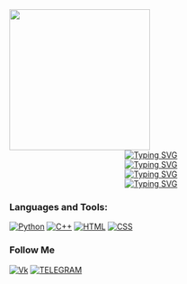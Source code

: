 <div id="header" >
  <img src = "https://media.giphy.com/media/OwK8oFeh9C46Y/giphy.gif?cid=ecf05e47p5xsacestt011a6uzo720zvvlptai2ljv4mmh083&ep=v1_gifs_search&rid=giphy.gif&ct=g" width = "250" align="center"/>
</div>

 <div class = "a" align="center">
 <a href="https://git.io/typing-svg"><img src="https://readme-typing-svg.demolab.com?font=Fira+Code&weight=450&size=30&pause=3000&color=6D9FFF&background=36FFF600&center=true&vCenter=true&width=740&lines=Hi,+call+me+NaoNao,+it's+more+convenient" alt="Typing SVG" /></a>
 </div> 

 <div class = "a" align="center">
 <a href="https://git.io/typing-svg"><img src="https://readme-typing-svg.demolab.com?font=Fira+Code&weight=450&size=30&pause=2000&color=6D9FFF&background=36FFF600&center=true&vCenter=true&width=940&lines=А+student+of+applied+computer+science" alt="Typing SVG" /></a>
</div>

 <div class = "a" align="center">
 <a href="https://git.io/typing-svg"><img src="https://readme-typing-svg.demolab.com?font=Fira+Code&weight=450&size=30&pause=1000&color=6D9FFF&background=36FFF600&center=true&vCenter=true&width=940&lines=Now+I’m+focusing+on+studying+at+the+university" alt="Typing SVG" /></a>
</div>

 <div class = "a" align="center">
 <a href="https://git.io/typing-svg"><img src="https://readme-typing-svg.demolab.com?font=Fira+Code&weight=450&size=30&pause=3000&color=6D9FFF&background=36FFF600&center=true&vCenter=true&width=940&lines=and+want+to+delve+deeper+into+the+topic+of+car+programming" alt="Typing SVG" /></a>
</div>

### Languages and Tools:
[![Python](https://shields.io/badge/-Python-1D405C?style=for-the-badge&logo=python&logoColor=fff)](https://www.python.org)
[![C++](https://shields.io/badge/-C++-659AD2?style=for-the-badge&logo=C%2b%2b&logoColor=fff)](https://www.w3schools.com/cpp/cpp_intro.asp)
[![HTML](https://shields.io/badge/-HTML-F16529?style=for-the-badge&logo=html5&logoColor=fff)](https://www.w3schools.com/html/)
[![CSS](https://shields.io/badge/-CSS-264DE4?style=for-the-badge&logo=css3&logoColor=fff)](https://www.w3schools.com/css/)

### Follow Me
[![Vk](https://shields.io/badge/-Vkontakte-0077FF?style=for-the-badge&logo=Vk&logoColor=fff)](https://vk.com/naonaogh)
[![TELEGRAM](https://shields.io/badge/-TELEGRAM-28A8E9?style=for-the-badge&logo=TELEGRAM&logoColor=fff)](https://t.me/naonaogh)

